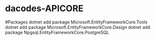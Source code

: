 # dacodes-APICORE

#Packages
dotnet add package Microsoft.EntityFrameworkCore.Tools
dotnet add package Microsoft.EntityFrameworkCore.Design
dotnet add package Npgsql.EntityFrameworkCore.PostgreSQL